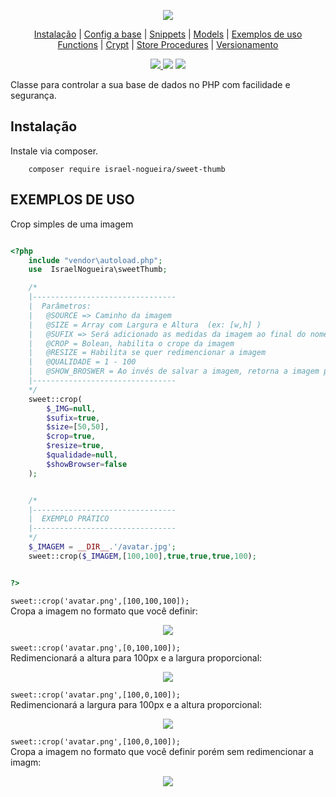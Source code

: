 <p align="center">
    <img src="https://github.com/israel-nogueira/sweet-thumb/blob/ab57c606dcdb2021e7b522aca69d68ca97150168/src/topo_README.png"/>
</p>
<p align="center">
    <a href="#instalação" target="_Self">Instalação</a> |
    <a href="#configurando-a-base" target="_Self">Config a base</a> |
    <a href="#snippets-para-vscode" target="_Self">Snippets</a> |
    <a href="#criando-models" target="_Self">Models</a> |
    <a href="#exemplos-de-uso" target="_Self">Exemplos de uso</a><br>
    <a href="#funções-na-model" target="_Self">Functions</a> |
    <a href="#criptografia" target="_Self">Crypt</a> |
    <a href="#stored-procedures" target="_Self">Store Procedures</a> |
    <a href="#versionamento" target="_Self">Versionamento</a> 
</p>
<p align="center">
    <a href="https://packagist.org/packages/israel-nogueira/sweet-thumb">
        <img src="https://poser.pugx.org/israel-nogueira/sweet-thumb/v/stable.svg">
    </a>
    <a href="https://packagist.org/packages/israel-nogueira/sweet-thumb"><img src="https://poser.pugx.org/israel-nogueira/sweet-thumb/downloads"></a>
    <a href="https://packagist.org/packages/israel-nogueira/sweet-thumb"><img src="https://poser.pugx.org/israel-nogueira/sweet-thumb/license.svg"></a>
</p>

Classe para controlar a sua base de dados no PHP com facilidade e segurança.<br/>


## Instalação

Instale via composer.

```plaintext
    composer require israel-nogueira/sweet-thumb
```

## EXEMPLOS DE USO<br/>

Crop simples de uma imagem
```php

<?php
    include "vendor\autoload.php";
    use  IsraelNogueira\sweetThumb;

    /* 
    |--------------------------------
    |  Parâmetros:
    |   @SOURCE => Caminho da imagem
    |   @SIZE = Array com Largura e Altura  (ex: [w,h] )
    |   @SUFIX => Será adicionado as medidas da imagem ao final do nome (ex: avatar-{w}-{h}-{q}.png)
    |   @CROP = Bolean, habilita o crope da imagem
    |   @RESIZE = Habilita se quer redimencionar a imagem
    |   @QUALIDADE = 1 - 100  
    |   @SHOW_BROSWER = Ao invés de salvar a imagem, retorna a imagem para o browser
    |--------------------------------
    */
    sweet::crop(
        $_IMG=null,
        $sufix=true,
        $size=[50,50],
        $crop=true,
        $resize=true,
        $qualidade=null,
        $showBrowser=false
    );


    /* 
    |--------------------------------
    |  EXEMPLO PRÁTICO
    |--------------------------------
    */
    $_IMAGEM = __DIR__.'/avatar.jpg';
    sweet::crop($_IMAGEM,[100,100],true,true,true,100);


?>
```
```sweet::crop('avatar.png',[100,100,100]);```<br> 
Cropa a imagem no formato que você definir:
<p align="center">
    <img src="https://github.com/israel-nogueira/sweet-thumb/blob/97c5a70ea82f0d22d27198dfaa4ce0b70c548c6d/src/01.png"/>
</p>

```sweet::crop('avatar.png',[0,100,100]);```<br> 
Redimencionará a altura para 100px e a largura proporcional:
<p align="center">
    <img src="https://github.com/israel-nogueira/sweet-thumb/blob/97c5a70ea82f0d22d27198dfaa4ce0b70c548c6d/src/02.png"/>
</p>

```sweet::crop('avatar.png',[100,0,100]);```<br>
Redimencionará a largura para 100px e a altura proporcional:
<p align="center">
    <img src="https://github.com/israel-nogueira/sweet-thumb/blob/97c5a70ea82f0d22d27198dfaa4ce0b70c548c6d/src/03.png"/>
</p>

```sweet::crop('avatar.png',[100,0,100]);```<br>
Cropa a imagem no formato que você definir porém sem redimencionar a imagm:
<p align="center">
    <img src="https://github.com/israel-nogueira/sweet-thumb/blob/8af8abdf61d90d31ed4f82bcf2f96c9143cee472/src/04.png"/>
</p>